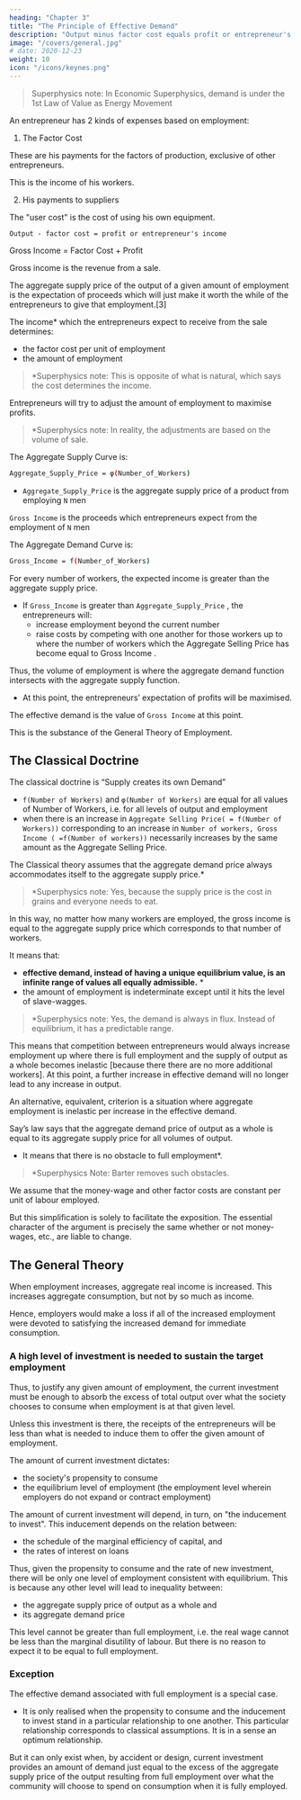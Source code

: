 ```yaml
---
heading: "Chapter 3"
title: "The Principle of Effective Demand"
description: "Output minus factor cost equals profit or entrepreneur's income"
image: "/covers/general.jpg"
# date: 2020-12-23
weight: 10
icon: "/icons/keynes.png"
---
```


> Superphysics note: In Economic Superphysics, demand is under the 1st Law of Value as Energy Movement


An entrepreneur has 2 kinds of expenses based on employment: 
<!-- Based on resources and costs, the employment of a given volume of labour by an entrepreneur involves him in two kinds of expense: -->

1. The Factor Cost

These are his payments for the factors of production, exclusive of other entrepreneurs. 

This is the income of his workers.

2. His payments to suppliers <!-- other entrepreneurs for purchases -->

<!-- what he has to purchase from them together with the sacrifice which he incurs by employing the equipment instead of leaving it idle, which we shall call  -->

The "user cost" is the cost of using his own equipment.

`Output - factor cost = profit or entrepreneur's income`




<!-- `total income = factor cost + profit` -->

<!-- The total income is the result of the employment given by the entrepreneur.  -->

<!-- The entrepreneur’s profit is the quantity which he endeavours to maximise when he is deciding what amount, of employment to offer.  -->

<!-- It is sometimes convenient, when we are looking at it from the entrepreneur’s standpoint, to call the --> 

Gross Income = Factor Cost + Profit

Gross <!-- Aggregate --> income is the revenue from a sale. <!-- ) is the proceeds from a given amount of employment.  -->

The aggregate supply price of the output of a given amount of employment is the expectation of proceeds which will just make it worth the while of the entrepreneurs to give that employment.[3] 

<!-- It follows that resources and , , both in each individual firm and industry and in the aggregate, depends on  -->

The income* which the entrepreneurs expect to receive from the sale determines:
- the factor cost per unit of employment
- the amount of employment

> *Superphysics note: This is opposite of what is natural, which says the cost determines the income. 


Entrepreneurs will try to adjust the amount of employment to maximise profits. <!--  the excess of the proceeds over the factor cost.  -->

> *Superphysics note: In reality, the adjustments are based on the volume of sale. 




The Aggregate Supply Curve is:

```bash
Aggregate_Supply_Price = φ(Number_of_Workers)	
```

- `Aggregate_Supply_Price` <!-- `Z` -->  is the aggregate supply price of a product from employing `N` men
<!-- `Z = φ(N)`  -->
 
`Gross Income` <!-- `D` -->  is the proceeds which entrepreneurs expect from the employment of `N` men


The Aggregate Demand Curve is:

```bash
Gross_Income = f(Number_of_Workers)	
```


For every number of workers, the expected income is greater than the aggregate supply price. 
- If `Gross_Income` <!-- `D` --> is greater than `Aggregate_Supply_Price` <!-- `Z` -->, the entrepreneurs will:
  - increase employment beyond the current number
  - raise costs by competing with one another for those workers up to where the number of workers which the Aggregate Selling Price <!-- Z --> has become equal to Gross Income <!-- D -->. 

Thus, the volume of employment is where the aggregate demand function intersects with the aggregate supply function. 
- At this point, the entrepreneurs’ expectation of profits will be maximised. 

The effective demand is the value of `Gross Income`<!-- `D` --> at this point. 

This is the substance of the General Theory of Employment. 

<!-- The succeeding chapters will examine the various factors on which these two functions depend.  -->


## The Classical Doctrine 

The classical doctrine is “Supply creates its own Demand” <!-- It continues to underlie all orthodox economic theory, involves a special assumption as to the relationship between these two functions. --> 

- `f(Number of Workers)` and `φ(Number of Workers)` are equal for all values of Number of Workers, i.e. for all levels of output and employment
- when there is an increase in `Aggregate Selling Price( = f(Number of Workers))` <!-- `Z( = f(N))` --> corresponding to an increase in `Number of workers, Gross Income ( =f(Number of workers))` <!-- ( =f(N))  -->necessarily increases by the same amount as the Aggregate Selling Price<!--  Z -->.

The Classical theory assumes that the aggregate demand price always accommodates itself to the aggregate supply price.* 

> *Superphysics note: Yes, because the supply price is the cost in grains and everyone needs to eat. 


In this way, no matter how many workers are employed, the gross income is equal to the aggregate supply price <!-- Z --> which corresponds to that number of workers.

It means that:
- **effective demand, instead of having a unique equilibrium value, is an infinite range of values all equally admissible.** *
- the amount of employment is indeterminate except until it hits the level of slave-wagges. <!-- in so far as the marginal disutility of labour sets an upper limit.  -->

> *Superphysics note: Yes, the demand is always in flux. Instead of equilibrium, it has a predictable range. 


This means that competition between entrepreneurs would always increase employment up where there is full employment and the supply of output as a whole becomes inelastic [because there there are no more additional workers]. At this point, a further increase in effective demand will no longer lead to any increase in output. 

<!-- Chapter 2 gave a definition of full employment in terms of the behaviour of labour.  -->

An alternative, equivalent, criterion is a situation where aggregate employment is inelastic per increase in the effective demand<!--  for its output -->. 

Say’s law says that the aggregate demand price of output as a whole is equal to its aggregate supply price for all volumes of output. 
- It means that there is no obstacle to full employment*.

> *Superphysics Note: Barter removes such obstacles. 


<!-- If, however, this is not the true law relating the aggregate demand and supply functions, there is a vitally important chapter of economic theory which remains to be written and without which all discussions concerning the volume of aggregate employment are futile.  -->


<!-- A brief summary of the theory of employment to be worked out in the course of the following chapters may, perhaps, help the reader at this stage, even though it may not be fully intelligible. The terms involved will be more carefully defined in due course. In this summary  -->

We assume that the money-wage and other factor costs are constant per unit of labour employed. 

But this simplification is solely to facilitate the exposition. The essential character of the argument is precisely the same whether or not money-wages, etc., are liable to change.


## The General Theory 

When employment increases, aggregate real income is increased. This increases aggregate consumption, but not by so much as income. 

Hence, employers would make a loss if all of the increased employment were devoted to satisfying the increased demand for immediate consumption. 

### A high level of investment is needed to sustain the target employment

Thus, to justify any given amount of employment, the current investment must be enough to absorb the excess of total output over what the society chooses to consume when employment is at that given level. 

Unless this investment is there, the receipts of the entrepreneurs will be less than what is needed to induce them to offer the given amount of employment.

The amount of current investment dictates:
- the society's propensity to consume
- the equilibrium level of employment (the employment level wherein employers do not expand or contract employment)

The amount of current investment will depend, in turn, on "the inducement to invest". This inducement depends on the relation between:
- the schedule of the marginal efficiency of capital, and 
- the rates of interest on loans<!--  of various maturities and risks.  -->

Thus, given the propensity to consume and the rate of new investment, there will be only one level of employment consistent with equilibrium. This is because any other level will lead to inequality between:
- the aggregate supply price of output as a whole and
- its aggregate demand price

This level cannot be greater than full employment, i.e. the real wage cannot be less than the marginal disutility of labour. But there is no reason to expect it to be equal to full employment. 

### Exception 

The effective demand associated with full employment is a special case.
- It is only realised when the propensity to consume and the inducement to invest stand in a particular relationship to one another. This particular relationship corresponds to classical assumptions. It is in a sense an optimum relationship. 

But it can only exist when, by accident or design, current investment provides an amount of demand just equal to the excess of the aggregate supply price of the output resulting from full employment over what the community will choose to spend on consumption when it is fully employed. 


